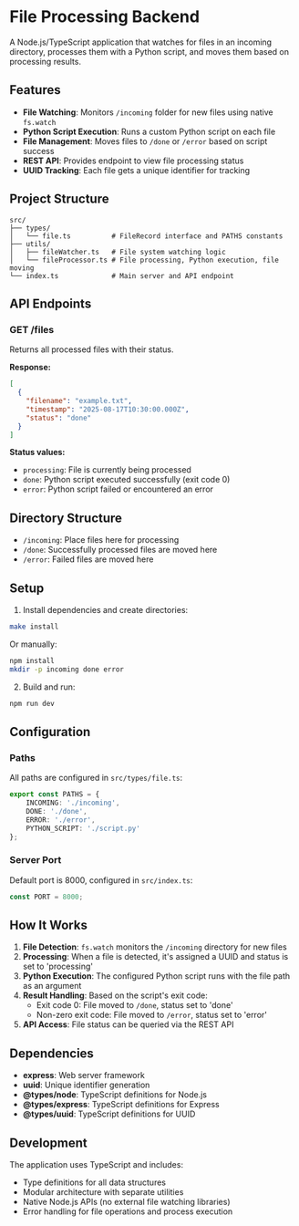 # File Processing Backend

A Node.js/TypeScript application that watches for files in an incoming directory, processes them with a Python script,
and moves them based on processing results.

## Features

- **File Watching**: Monitors `/incoming` folder for new files using native `fs.watch`
- **Python Script Execution**: Runs a custom Python script on each file
- **File Management**: Moves files to `/done` or `/error` based on script success
- **REST API**: Provides endpoint to view file processing status
- **UUID Tracking**: Each file gets a unique identifier for tracking

## Project Structure

```
src/
├── types/
│   └── file.ts          # FileRecord interface and PATHS constants
├── utils/
│   ├── fileWatcher.ts   # File system watching logic
│   └── fileProcessor.ts # File processing, Python execution, file moving
└── index.ts             # Main server and API endpoint
```

## API Endpoints

### GET /files

Returns all processed files with their status.

**Response:**

```json
[
  {
    "filename": "example.txt",
    "timestamp": "2025-08-17T10:30:00.000Z",
    "status": "done"
  }
]
```

**Status values:**

- `processing`: File is currently being processed
- `done`: Python script executed successfully (exit code 0)
- `error`: Python script failed or encountered an error

## Directory Structure

- `/incoming`: Place files here for processing
- `/done`: Successfully processed files are moved here
- `/error`: Failed files are moved here

## Setup

1. Install dependencies and create directories:

```bash
make install
```

Or manually:
```bash
npm install
mkdir -p incoming done error
```

2. Build and run:

```bash
npm run dev
```

## Configuration

### Paths

All paths are configured in `src/types/file.ts`:

```typescript
export const PATHS = {
    INCOMING: './incoming',
    DONE: './done',
    ERROR: './error',
    PYTHON_SCRIPT: './script.py'
};
```

### Server Port

Default port is 8000, configured in `src/index.ts`:

```typescript
const PORT = 8000;
```

## How It Works

1. **File Detection**: `fs.watch` monitors the `/incoming` directory for new files
2. **Processing**: When a file is detected, it's assigned a UUID and status is set to 'processing'
3. **Python Execution**: The configured Python script runs with the file path as an argument
4. **Result Handling**: Based on the script's exit code:
    - Exit code 0: File moved to `/done`, status set to 'done'
    - Non-zero exit code: File moved to `/error`, status set to 'error'
5. **API Access**: File status can be queried via the REST API

## Dependencies

- **express**: Web server framework
- **uuid**: Unique identifier generation
- **@types/node**: TypeScript definitions for Node.js
- **@types/express**: TypeScript definitions for Express
- **@types/uuid**: TypeScript definitions for UUID

## Development

The application uses TypeScript and includes:

- Type definitions for all data structures
- Modular architecture with separate utilities
- Native Node.js APIs (no external file watching libraries)
- Error handling for file operations and process execution